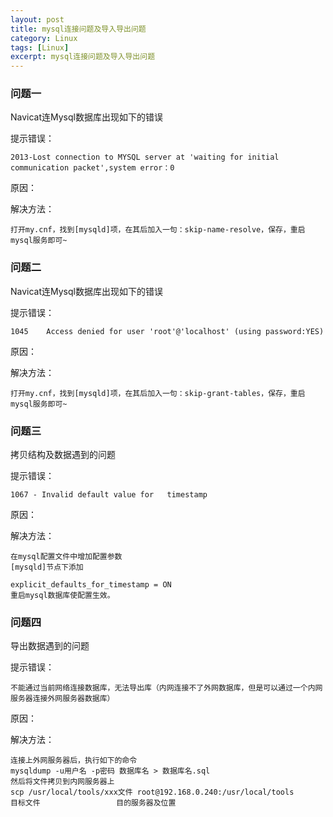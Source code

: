 ```yaml
---
layout: post
title: mysql连接问题及导入导出问题
category: Linux
tags: [Linux]
excerpt: mysql连接问题及导入导出问题
---
```

### 问题一 ###

Navicat连Mysql数据库出现如下的错误

提示错误： 

    2013-Lost connection to MYSQL server at 'waiting for initial communication packet',system error：0


原因：

解决方法：

    打开my.cnf，找到[mysqld]项，在其后加入一句：skip-name-resolve，保存，重启mysql服务即可~


### 问题二 ###

Navicat连Mysql数据库出现如下的错误

提示错误： 

    1045    Access denied for user 'root'@'localhost' (using password:YES)


原因：

解决方法：

    打开my.cnf，找到[mysqld]项，在其后加入一句：skip-grant-tables，保存，重启mysql服务即可~


### 问题三 ###

拷贝结构及数据遇到的问题

提示错误： 

    1067 - Invalid default value for   timestamp


原因：

解决方法：

    在mysql配置文件中增加配置参数
	[mysqld]节点下添加
	
	explicit_defaults_for_timestamp = ON
	重启mysql数据库使配置生效。

### 问题四 ###

导出数据遇到的问题

提示错误： 

    不能通过当前网络连接数据库，无法导出库（内网连接不了外网数据库，但是可以通过一个内网服务器连接外网服务器数据库）


原因：

解决方法：

    连接上外网服务器后，执行如下的命令
	mysqldump -u用户名 -p密码 数据库名 > 数据库名.sql
	然后将文件拷贝到内网服务器上
	scp /usr/local/tools/xxx文件 root@192.168.0.240:/usr/local/tools
	目标文件                 目的服务器及位置
